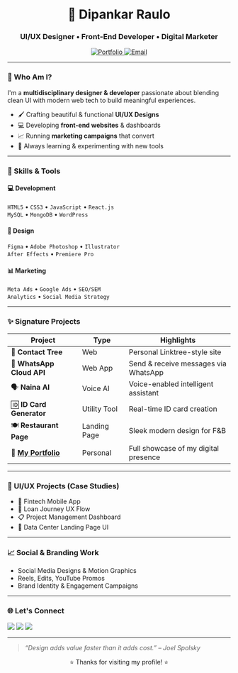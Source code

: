 <h1 align="center">🎨 Dipankar Raulo</h1>
<h3 align="center">UI/UX Designer • Front-End Developer • Digital Marketer</h3>

<p align="center">
  <a href="https://deepixel.netlify.app/" target="_blank">
    <img alt="Portfolio" src="https://img.shields.io/badge/Visit-My Portfolio-ff6363?style=for-the-badge&logo=webflow&logoColor=white" />
  </a>
  <a href="mailto:raulodipankar@gmail.com">
    <img alt="Email" src="https://img.shields.io/badge/Email-Contact Me-blue?style=for-the-badge&logo=gmail" />
  </a>
</p>

---

### 🧠 Who Am I?

I'm a **multidisciplinary designer & developer** passionate about blending clean UI with modern web tech to build meaningful experiences.

- 🖌️ Crafting beautiful & functional **UI/UX Designs**
- 💻 Developing **front-end websites** & dashboards
- 📈 Running **marketing campaigns** that convert
- 🚀 Always learning & experimenting with new tools

---

### 🔧 Skills & Tools

#### 💻 Development
`HTML5` • `CSS3` • `JavaScript` • `React.js`  
`MySQL` • `MongoDB` • `WordPress`

#### 🎨 Design
`Figma` • `Adobe Photoshop` • `Illustrator`  
`After Effects` • `Premiere Pro`

#### 📊 Marketing
`Meta Ads` • `Google Ads` • `SEO/SEM`  
`Analytics` • `Social Media Strategy`

---

### ✨ Signature Projects

| Project                     | Type         | Highlights |
|----------------------------|--------------|------------|
| 🔗 **Contact Tree**         | Web          | Personal Linktree-style site |
| 🧾 **WhatsApp Cloud API**   | Web App      | Send & receive messages via WhatsApp |
| 🗣️ **Naina AI**             | Voice AI     | Voice-enabled intelligent assistant |
| 🆔 **ID Card Generator**    | Utility Tool | Real-time ID card creation |
| 🍽️ **Restaurant Page**      | Landing Page | Sleek modern design for F&B |
| 💼 **[My Portfolio](https://deepixel.netlify.app/)** | Personal | Full showcase of my digital presence |

---

### 🎨 UI/UX Projects (Case Studies)

- 💸 Fintech Mobile App  
- 🏦 Loan Journey UX Flow  
- 📋 Project Management Dashboard  
- 🧠 Data Center Landing Page UI

---

### 📈 Social & Branding Work

- Social Media Designs & Motion Graphics  
- Reels, Edits, YouTube Promos  
- Brand Identity & Engagement Campaigns  

---

### 🌐 Let's Connect

<p align="left">
  <img src="https://img.shields.io/badge/Portfolio-deepixel.netlify.app-0bceaf?style=for-the-badge" />
  <img src="https://img.shields.io/badge/LinkedIn-Coming Soon-blue?style=for-the-badge&logo=linkedin" />
  <img src="https://img.shields.io/badge/Instagram-Coming Soon-E4405F?style=for-the-badge&logo=instagram&logoColor=white" />
</p>

---

> _“Design adds value faster than it adds cost.” – Joel Spolsky_

<p align="center">
  ⭐ Thanks for visiting my profile! ⭐
</p>
